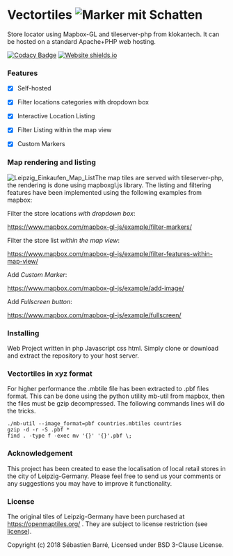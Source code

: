 # Vectortiles ![Marker mit Schatten](https://github.com/sheub/vectortiles/blob/master/media/Marker_with_Shadow.png)

Store locator using Mapbox-GL and tileserver-php from klokantech.
It can be hosted on a standard Apache+PHP web hosting.

[![Codacy Badge](https://api.codacy.com/project/badge/Grade/992d2af0bf6b4704a3ea96791b25cb52)](https://www.codacy.com/app/sheub/vectortiles?utm_source=github.com&amp;utm_medium=referral&amp;utm_content=sheub/vectortiles&amp;utm_campaign=Badge_Grade) [![Website shields.io](https://img.shields.io/website-up-down-green-red/http/shields.io.svg)](https://leipzig-einkaufen.de)

### Features

- [x] Self-hosted
- [x] Filter locations categories with dropdown box
- [x] Interactive Location Listing
- [x] Filter Listing within the map view
- [x] Custom Markers


### Map rendering and listing

![Leipzig_Einkaufen_Map_List](https://github.com/sheub/vectortiles/blob/master/media/Leipzig_Einkaufen_Map_List.png)The map tiles are served with tileserver-php, the rendering is done using mapboxgl.js library. The listing and filtering features have been implemented using the following examples from mapbox:



Filter the store locations *with dropdown box*: 

https://www.mapbox.com/mapbox-gl-js/example/filter-markers/

Filter the store list *within the map view*:

 https://www.mapbox.com/mapbox-gl-js/example/filter-features-within-map-view/

Add *Custom Marker*: 

https://www.mapbox.com/mapbox-gl-js/example/add-image/

Add *Fullscreen button*:

https://www.mapbox.com/mapbox-gl-js/example/fullscreen/

### Installing

Web Project written in php Javascript css html. Simply clone or download and extract the repository to your host server.

### Vectortiles in xyz format

For higher performance the .mbtile file has been extracted to .pbf files format. This can be done using the python utility mb-util from mapbox, then the files must be gzip decompressed. The following commands lines will do the tricks.

```
./mb-util --image_format=pbf countries.mbtiles countries
gzip -d -r -S .pbf *
find . -type f -exec mv '{}' '{}'.pbf \;
```

### Acknowledgement

This project has been created to ease the localisation of local retail stores in the city of Leipzig-Germany.
Please feel free to send us your comments or any suggestions you may have to improve it functionality.

### License

The original tiles of Leipzig-Germany have been purchased at https://openmaptiles.org/ . They are subject to license restriction (see [license](https://github.com/sheub/vectortiles/blob/master/LICENSE)).


Copyright (c) 2018 Sébastien Barré, Licensed under BSD 3-Clause License.
